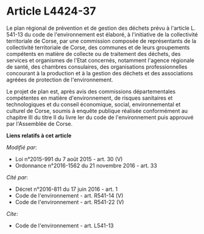 # Article L4424-37

Le plan régional de prévention et de gestion des déchets prévu à l'article L. 541-13 du code de l'environnement est élaboré,
à l'initiative de la collectivité territoriale de Corse, par une commission composée de représentants de la collectivité
territoriale de Corse, des communes et de leurs groupements compétents en matière de collecte ou de traitement des déchets,
des services et organismes de l'Etat concernés, notamment l'agence régionale de santé, des chambres consulaires, des
organisations professionnelles concourant à la production et à la gestion des déchets et des associations agréées de
protection de l'environnement. 

Le projet de plan est, après avis des commissions départementales compétentes en matière d'environnement, de risques
sanitaires et technologiques et du conseil économique, social, environnemental et culturel de Corse, soumis à enquête
publique réalisée conformément au chapitre III du titre II du livre Ier du code de l'environnement puis approuvé par
l'Assemblée de Corse.

**Liens relatifs à cet article**

_Modifié par_:

  - Loi n°2015-991 du 7 août 2015 - art. 30 (V)
  - Ordonnance n°2016-1562 du 21 novembre 2016 - art. 33

_Cité par_:

  - Décret n°2016-811 du 17 juin 2016 - art. 1
  - Code de l'environnement - art. R541-14 (V)
  - Code de l'environnement - art. R541-22 (V)

_Cite_:

  - Code de l'environnement - art. L541-13
